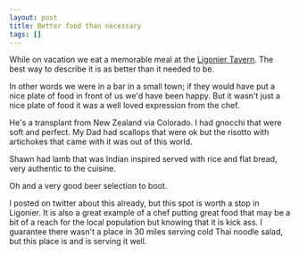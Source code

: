 ```yaml
---
layout: post
title: Better food than necessary
tags: []
---
```


<p>
While on vacation we eat a memorable meal at the <a href="http://www.ligoniertavern.com/Home.aspx">Ligonier Tavern</a>. The best way to describe it is as better than it needed to be.

</p>
<p>
In other words we were in a bar in a small town; if they would have put a nice plate of food in front of us we'd have been happy. But it wasn't just a nice plate of food it was a well loved expression from the chef.

</p>
<p>
He's a transplant from New Zealand via Colorado. I had gnocchi that were soft and perfect. My Dad had scallops that were ok but the risotto with artichokes that came with it was out of this world.

</p>
<p>
Shawn had lamb that was Indian inspired served with rice and flat bread, very authentic to the cuisine.

</p>
<p>
Oh and a very good beer selection to boot.

</p>
<p>
I posted on twitter about this already, but this spot is worth a stop in Ligonier. It is also a great example of a chef putting great food that may be a bit of a reach for the local population but knowing that it is kick ass. I guarantee there wasn't a place in 30 miles serving cold Thai noodle salad, but this place is and is serving it well.

</p>
